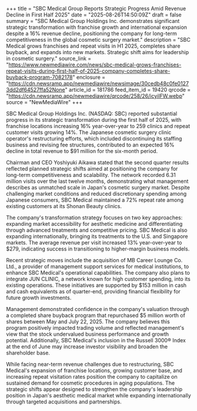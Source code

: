 +++
title = "SBC Medical Group Reports Strategic Progress Amid Revenue Decline in First Half 2025"
date = "2025-08-26T14:50:09Z"
draft = false
summary = "SBC Medical Group Holdings Inc. demonstrates significant strategic transformation with franchise growth and international expansion despite a 16% revenue decline, positioning the company for long-term competitiveness in the global cosmetic surgery market."
description = "SBC Medical grows franchises and repeat visits in H1 2025, completes share buyback, and expands into new markets. Strategic shift aims for leadership in cosmetic surgery."
source_link = "https://www.newmediawire.com/news/sbc-medical-grows-franchises-repeat-visits-during-first-half-of-2025-company-completes-share-buyback-program-7082178"
enclosure = "https://cdn.newsramp.app/newmediawire/newsimage/30cedb48c0fe01273dd2df64527ffa52None"
article_id = 181786
feed_item_id = 19420
qrcode = "https://cdn.newsramp.app/newmediawire/qrcode/258/26/icyiIFW.webp"
source = "NewMediaWire"
+++

<p>SBC Medical Group Holdings Inc. (NASDAQ: SBC) reported substantial progress in its strategic transformation during the first half of 2025, with franchise locations increasing 16% year-over-year to 259 clinics and repeat customer visits growing 14%. The Japanese cosmetic surgery clinic operator's restructuring efforts, which included discontinuing its staffing business and revising fee structures, contributed to an expected 16% decline in total revenue to $91 million for the six-month period.</p><p>Chairman and CEO Yoshiyuki Aikawa stated that the second quarter results reflected planned strategic shifts aimed at positioning the company for long-term competitiveness and scalability. The network recorded 6.31 million visits over the last twelve months, demonstrating what management describes as unmatched scale in Japan's cosmetic surgery market. Despite challenging market conditions and reduced discretionary spending among Japanese consumers, SBC Medical maintained a 72% repeat rate among existing customers at its Shonan Beauty clinics.</p><p>The company's transformation strategy focuses on two key approaches: expanding market accessibility for aesthetic medicine and differentiating through advanced treatments and competitive pricing. SBC Medical is also expanding internationally, bringing its treatments to the U.S. and Singapore markets. The average revenue per visit increased 13% year-over-year to $279, indicating success in transitioning to higher-margin business models.</p><p>Recent strategic moves include the acquisition of MB Career Lounge Co. Ltd., a provider of management support services for medical institutions, to enhance SBC Medical's operational capabilities. The company also plans to integrate JUN CLINIC, a network known for high customer spending, into its existing operations. These initiatives are supported by $153 million in cash and cash equivalents as of quarter-end, providing financial flexibility for future growth investments.</p><p>Management demonstrated confidence in the company's valuation through a completed share buyback program that repurchased $5 million worth of shares between May and July 22, 2025. The company believes this program positively impacted trading volume and reflected management's view that the stock undervalued business performance and growth potential. Additionally, SBC Medical's inclusion in the Russell 3000® Index at the end of June may increase investor visibility and broaden the shareholder base.</p><p>While facing near-term revenue challenges due to restructuring, SBC Medical's expansion of franchise locations, growing customer base, and increasing repeat visitation rates position the company to capitalize on sustained demand for cosmetic procedures in aging populations. The strategic shifts appear designed to strengthen the company's leadership position in Japan's aesthetic medical market while expanding internationally through targeted acquisitions and partnerships.</p>